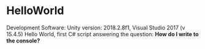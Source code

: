 # HelloWorld

Development Software: Unity version: 2018.2.8f1,  Visual Studio 2017 (v 15.4.5)
Hello World, first C# script answering the question: **How do I write to the console?**  
